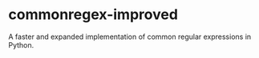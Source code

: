 # commonregex-improved
A faster and expanded implementation of common regular expressions in Python.
